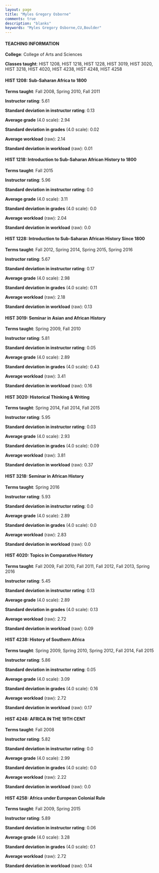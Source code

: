 ```yaml
---
layout: page
title: "Myles Gregory Osborne" 
comments: true
description: "blanks"
keywords: "Myles Gregory Osborne,CU,Boulder"
---
```

<head>
<script src="https://ajax.googleapis.com/ajax/libs/jquery/2.1.3/jquery.min.js"></script>
<script src="https://dl.dropboxusercontent.com/s/pc42nxpaw1ea4o9/highcharts.js?dl=0"></script>
<!-- <script src="../assets/js/highcharts.js"></script> -->
<style type="text/css">@font-face {
	font-family: "Bebas Neue";
	src: url(https://www.filehosting.org/file/details/544349/BebasNeue Regular.otf) format("opentype");
	}
	h1.Bebas { 
		font-family: "Bebas Neue", Verdana, Tahoma;
	}
</style>
</head>
	   
#### TEACHING INFORMATION

**College**: College of Arts and Sciences

**Classes taught**: HIST 1208, HIST 1218, HIST 1228, HIST 3019, HIST 3020, HIST 3218, HIST 4020, HIST 4238, HIST 4248, HIST 4258

#### HIST 1208: Sub-Saharan Africa to 1800

**Terms taught**: Fall 2008, Spring 2010, Fall 2011

**Instructor rating**: 5.61

**Standard deviation in instructor rating**: 0.13

**Average grade** (4.0 scale): 2.94

**Standard deviation in grades** (4.0 scale): 0.02

**Average workload** (raw): 2.14

**Standard deviation in workload** (raw): 0.01

#### HIST 1218: Introduction to Sub-Saharan African History to 1800

**Terms taught**: Fall 2015

**Instructor rating**: 5.96

**Standard deviation in instructor rating**: 0.0

**Average grade** (4.0 scale): 3.11

**Standard deviation in grades** (4.0 scale): 0.0

**Average workload** (raw): 2.04

**Standard deviation in workload** (raw): 0.0

#### HIST 1228: Introduction to Sub-Saharan African History Since 1800

**Terms taught**: Fall 2012, Spring 2014, Spring 2015, Spring 2016

**Instructor rating**: 5.67

**Standard deviation in instructor rating**: 0.17

**Average grade** (4.0 scale): 2.98

**Standard deviation in grades** (4.0 scale): 0.11

**Average workload** (raw): 2.18

**Standard deviation in workload** (raw): 0.13

#### HIST 3019: Seminar in Asian and African History

**Terms taught**: Spring 2009, Fall 2010

**Instructor rating**: 5.81

**Standard deviation in instructor rating**: 0.05

**Average grade** (4.0 scale): 2.89

**Standard deviation in grades** (4.0 scale): 0.43

**Average workload** (raw): 3.41

**Standard deviation in workload** (raw): 0.16

#### HIST 3020: Historical Thinking & Writing

**Terms taught**: Spring 2014, Fall 2014, Fall 2015

**Instructor rating**: 5.95

**Standard deviation in instructor rating**: 0.03

**Average grade** (4.0 scale): 2.93

**Standard deviation in grades** (4.0 scale): 0.09

**Average workload** (raw): 3.81

**Standard deviation in workload** (raw): 0.37

#### HIST 3218: Seminar in African History

**Terms taught**: Spring 2016

**Instructor rating**: 5.93

**Standard deviation in instructor rating**: 0.0

**Average grade** (4.0 scale): 2.89

**Standard deviation in grades** (4.0 scale): 0.0

**Average workload** (raw): 2.83

**Standard deviation in workload** (raw): 0.0

#### HIST 4020: Topics in Comparative History

**Terms taught**: Fall 2009, Fall 2010, Fall 2011, Fall 2012, Fall 2013, Spring 2016

**Instructor rating**: 5.45

**Standard deviation in instructor rating**: 0.13

**Average grade** (4.0 scale): 2.89

**Standard deviation in grades** (4.0 scale): 0.13

**Average workload** (raw): 2.72

**Standard deviation in workload** (raw): 0.09

#### HIST 4238: History of Southern Africa

**Terms taught**: Spring 2009, Spring 2010, Spring 2012, Fall 2014, Fall 2015

**Instructor rating**: 5.86

**Standard deviation in instructor rating**: 0.05

**Average grade** (4.0 scale): 3.09

**Standard deviation in grades** (4.0 scale): 0.16

**Average workload** (raw): 2.72

**Standard deviation in workload** (raw): 0.17

#### HIST 4248: AFRICA IN THE 19TH CENT

**Terms taught**: Fall 2008

**Instructor rating**: 5.82

**Standard deviation in instructor rating**: 0.0

**Average grade** (4.0 scale): 2.99

**Standard deviation in grades** (4.0 scale): 0.0

**Average workload** (raw): 2.22

**Standard deviation in workload** (raw): 0.0

#### HIST 4258: Africa under European Colonial Rule

**Terms taught**: Fall 2009, Spring 2015

**Instructor rating**: 5.89

**Standard deviation in instructor rating**: 0.06

**Average grade** (4.0 scale): 3.28

**Standard deviation in grades** (4.0 scale): 0.1

**Average workload** (raw): 2.72

**Standard deviation in workload** (raw): 0.14

